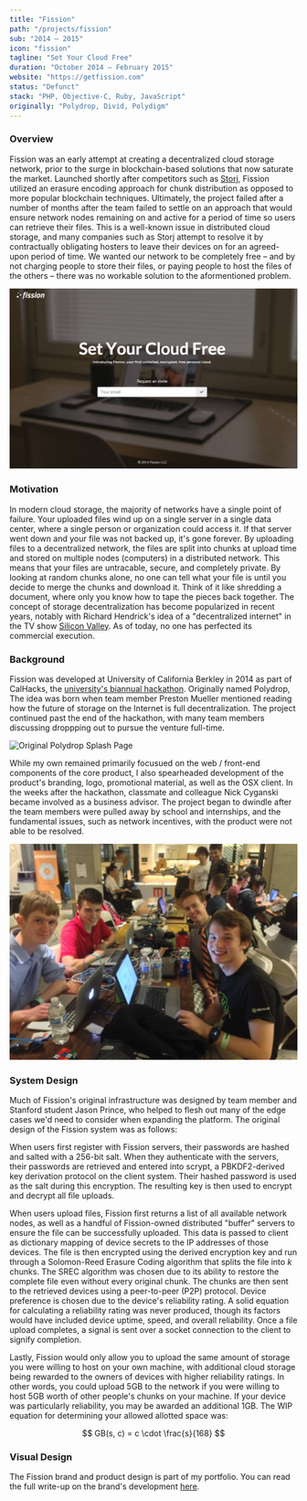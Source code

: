 ```yaml
---
title: "Fission"
path: "/projects/fission"
sub: "2014 – 2015"
icon: "fission"
tagline: "Set Your Cloud Free"
duration: "October 2014 – February 2015"
website: "https://getfission.com"
status: "Defunct"
stack: "PHP, Objective-C, Ruby, JavaScript"
originally: "Polydrop, Divid, Polydigm"
---
```


### Overview

Fission was an early attempt at creating a decentralized cloud storage network, prior to the surge in blockchain-based solutions that now saturate the market. Launched shortly after competitors such as [Storj](https://storj.io/), Fission utilized an erasure encoding approach for chunk distribution as opposed to more popular blockchain techniques. Ultimately, the project failed after a number of months after the team failed to settle on an approach that would ensure network nodes remaining on and active for a period of time so users can retrieve their files. This is a well-known issue in distributed cloud storage, and many companies such as Storj attempt to resolve it by contractually obligating hosters to leave their devices on for an agreed-upon period of time. We wanted our network to be completely free – and by not charging people to store their files, or paying people to host the files of the others – there was no workable solution to the aformentioned problem.

![Fission Splash Page](../../images/pics/fission-2.png "Fission splash page, early 2015")

### Motivation

In modern cloud storage, the majority of networks have a single point of failure. Your uploaded files wind up on a single server in a single data center, where a single person or organization could access it. If that server went down and your file was not backed up, it's gone forever. By uploading files to a decentralized network, the files are split into chunks at upload time and stored on multiple nodes (computers) in a distributed network. This means that your files are untracable, secure, and completely private. By looking at random chunks alone, no one can tell what your file is until you decide to merge the chunks and download it. Think of it like shredding a document, where only you know how to tape the pieces back together. The concept of storage decentralization has become popularized in recent years, notably with Richard Hendrick's idea of a "decentralized internet" in the TV show [Silicon Valley](<https://en.wikipedia.org/wiki/Silicon_Valley_(TV_series)>). As of today, no one has perfected its commercial execution.

### Background

Fission was developed at University of California Berkley in 2014 as part of CalHacks, the [university's biannual hackathon](https://calhacks.io/). Originally named Polydrop, The idea was born when team member Preston Mueller mentioned reading how the future of storage on the Internet is full decentralization. The project continued past the end of the hackathon, with many team members discussing droppping out to pursue the venture full-time.

![Original Polydrop Splash Page](../../images/pics/fission-3.png "Polydrop splash page, late 2014.")

While my own remained primarily focusued on the web / front-end components of the core product, I also spearheaded development of the product's branding, logo, promotional material, as well as the OSX client. In the weeks after the hackathon, classmate and colleague Nick Cyganski became involved as a business advisor. The project began to dwindle after the team members were pulled away by school and internships, and the fundamental issues, such as network incentives, with the product were not able to be resolved.

![Team Picture](../../images/pics/fission-1.jpg "The original Fission team (clockwise): myself, Jason Prince, Erik Nadel, Preston Mueller.")

### System Design

Much of Fission's original infrastructure was designed by team member and Stanford student Jason Prince, who helped to flesh out many of the edge cases we'd need to consider when expanding the platform. The original design of the Fission system was as follows:

When users first register with Fission servers, their passwords are hashed and salted with a 256-bit salt. When they authenticate with the servers, their passwords are retrieved and entered into scrypt, a PBKDF2-derived key derivation protocol on the client system. Their hashed password is used as the salt during this encryption. The resulting key is then used to encrypt and decrypt all file uploads.

When users upload files, Fission first returns a list of all available network nodes, as well as a handful of Fission-owned distributed "buffer" servers to ensure the file can be successfully uploaded. This data is passed to client as dictionary mapping of device secrets to the IP addresses of those devices. The file is then encrypted using the derived encryption key and run through a Solomon-Reed Erasure Coding algorithm that splits the file into _k_ chunks. The SREC algorithm was chosen due to its ability to restore the complete file even without every original chunk. The chunks are then sent to the retrieved devices using a peer-to-peer (P2P) protocol. Device preference is chosen due to the device's reliability rating. A solid equation for calculating a reliability rating was never produced, though its factors would have included device uptime, speed, and overall reliability. Once a file upload completes, a signal is sent over a socket connection to the client to signify completion.

Lastly, Fission would only allow you to upload the same amount of storage you were willing to host on your own machine, with additional cloud storage being rewarded to the owners of devices with higher reliability ratings. In other words, you could upload 5GB to the network if you were willing to host 5GB worth of other people's chunks on your machine. If your device was particularly reliability, you may be awarded an additional 1GB. The WIP equation for determining your allowed allotted space was:

$$
GB(s, c) = c \cdot \frac{s}{168}
$$

### Visual Design

The Fission brand and product design is part of my portfolio. You can read the full write-up on the brand's development [here](/portfolio/fission).
